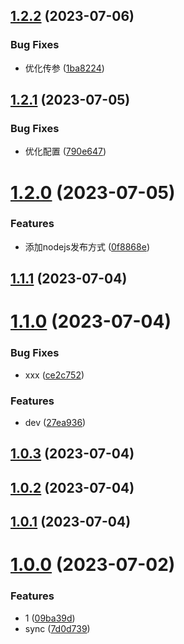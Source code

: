 ## [1.2.2](https://github.com/lwjmzla/biz-editor-server/compare/v1.2.1...v1.2.2) (2023-07-06)


### Bug Fixes

* 优化传参 ([1ba8224](https://github.com/lwjmzla/biz-editor-server/commit/1ba822470e76d791741936811f45805ac372b8f3))

## [1.2.1](https://github.com/lwjmzla/biz-editor-server/compare/v1.2.0...v1.2.1) (2023-07-05)


### Bug Fixes

* 优化配置 ([790e647](https://github.com/lwjmzla/biz-editor-server/commit/790e647a3009f606cdd5228f974778f3b7212961))

# [1.2.0](https://github.com/lwjmzla/biz-editor-server/compare/v1.1.1...v1.2.0) (2023-07-05)


### Features

* 添加nodejs发布方式 ([0f8868e](https://github.com/lwjmzla/biz-editor-server/commit/0f8868ea95e50b5cce53a99fed17a24c66c2bbd5))

## [1.1.1](https://github.com/lwjmzla/biz-editor-server/compare/v1.1.0...v1.1.1) (2023-07-04)

# [1.1.0](https://github.com/lwjmzla/biz-editor-server/compare/v1.0.3...v1.1.0) (2023-07-04)


### Bug Fixes

* xxx ([ce2c752](https://github.com/lwjmzla/biz-editor-server/commit/ce2c752aa9bc552111e6575bb4a18675aad465e5))


### Features

* dev ([27ea936](https://github.com/lwjmzla/biz-editor-server/commit/27ea9363b08d39605d8ebf0810da940dadfc1134))



## [1.0.3](https://github.com/lwjmzla/biz-editor-server/compare/v1.0.3...v1.1.0) (2023-07-04)



## [1.0.2](https://github.com/lwjmzla/biz-editor-server/compare/v1.0.3...v1.1.0) (2023-07-04)



## [1.0.1](https://github.com/lwjmzla/biz-editor-server/compare/v1.0.3...v1.1.0) (2023-07-04)



# [1.0.0](https://github.com/lwjmzla/biz-editor-server/compare/v1.0.3...v1.1.0) (2023-07-02)


### Features

* 1 ([09ba39d](https://github.com/lwjmzla/biz-editor-server/commit/09ba39da494f61432e7f0ac76a7f458911f0759f))
* sync ([7d0d739](https://github.com/lwjmzla/biz-editor-server/commit/7d0d7392593c3193ec02ce7e5f80666e386aff4d))

